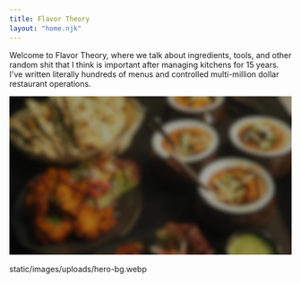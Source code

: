 ```yaml
---
title: Flavor Theory
layout: "home.njk"
---
```


Welcome to Flavor Theory, where we talk about ingredients, tools, and other random shit that I think is important after managing kitchens for 15 years.  I've written literally hundreds of menus and controlled multi-million dollar restaurant operations.

![v](https://raw.githubusercontent.com/daiglewilliam13/barebone-test-1/refs/heads/main/static/images/uploads/hero-bg.webp "Vegas")



static/images/uploads/hero-bg.webp